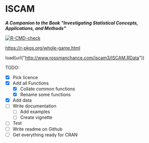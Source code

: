 ISCAM
==============
***A Companion to the Book "Investigating Statistical Concepts, Applications, and Methods"***

<!-- badges: start -->
  [![R-CMD-check](https://github.com/Vishwarrior26/ISCAM/actions/workflows/R-CMD-check.yaml/badge.svg)](https://github.com/Vishwarrior26/ISCAM/actions/workflows/R-CMD-check.yaml)
<!-- badges: end -->
  
https://r-pkgs.org/whole-game.html

load(url("http://www.rossmanchance.com/iscam3/ISCAM.RData"))

TODO:
- [x] Pick licence
- [x] Add all Functions
  - [x]  Collate common functions
  - [x]  Rename some functions
- [x] Add data
- [ ] Write documentation
  - [ ] Add examples
  - [ ] Create vignette
- [ ] Test
- [ ] Write readme on Github
- [ ] Get everything ready for CRAN
